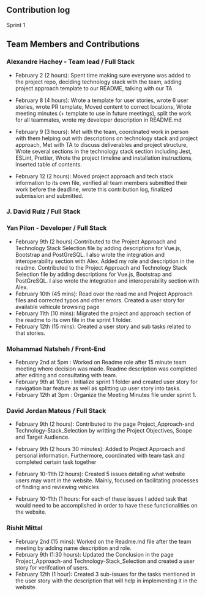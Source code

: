 ## Contribution log 
Sprint 1

## Team Members and Contributions

### Alexandre Hachey - Team lead / Full Stack
- February 2 (2 hours): Spent time making sure everyone was added to the project repo, deciding technology stack with the team, adding project approach template to our README, talking with our TA

- February 8 (4 hours): Wrote a template for user stories, wrote 6 user stories, wrote PR template, Moved content to correct locations, Wrote meeting minutes (+ template to use in future meetings), split the work for all teammates, wrote my developer description in README.md

- February 9 (3 hours): Met with the team, coordinated work in person with them helping out with descriptions on technology stack and project approach, Met with TA to discuss deliverables and project structure, Wrote several sections in the technology stack section including Jest, ESLint, Prettier, Wrote the project timeline and installation instructions, inserted table of contents.

- February 12 (2 hours): Moved project approach and tech stack information to its own file, verified all team members submitted their work before the deadline, wrote this contribution log, finalized submission and submitted.


### J. David Ruiz / Full Stack



### Yan Pilon - Developer / Full Stack
- February 9th (2 hours):Contributed to the Project Approach and Technology Stack Selection file by adding descriptions for Vue.js, Bootstrap and PostGreSQL. I also wrote     the integration and interoperability section with Alex. Added my role and description in the readme. Contributed to the Project Approach and Technology Stack       Selection file by adding descriptions for Vue.js, Bootstrap and PostGreSQL. I also wrote the integration and interoperability section with Alex.
- February 10th (45 mins): Read over the read me and Project Approach files and corrected typos and other errors. Created a user story for available vehicule browsing page
- February 11th (10 mins): Migrated the project and approach section of the readme to its own file in the sprint 1 folder.
- February 12th (15 mins): Created a user story and sub tasks related to that stories.

### Mohammad Natsheh / Front-End
- February 2nd at 5pm : Worked on Readme role after 15 minute team meeting where decision was made. Readme description was completed after editing and consultating with team.
- February 9th at 10pm : Initialize sprint 1 folder and created user story for navigation bar feature as well as splitting up user story into tasks.
- February 12th at 3pm : Organize the Meeting Minutes file under sprint 1.


### David Jordan Mateus / Full Stack
- February 9th (2 hours): Contributed to the page Project_Approach-and Technology-Stack_Selection by writting the Project Objectives, Scope and Target Audience.
  
- February 9th (2 hours 30 minutes): Added to Project Approach and personal information. Furthermore, coordinated with team task and completed certain task together

- February 10-11th (2 hours): Created 5 issues detailing what website users may want in the website. Mainly, focused on facilitating processes of finding and reviewing vehicles
  
- February 10-11th (1 hours: For each of these issues I added task that would need to be accomplished in order to have these functionalities on the website.

### Rishit Mittal
- February 2nd (15 mins): Worked on the Readme.md file after the team meeting by adding name description and role.
- February 9th (1:30 hours): Updated the Conclusion in the page Project_Approach-and Technology-Stack_Selection and created a user story for verifcation of users.
- February 12th (1 hour): Created 3 sub-issues for the tasks mentioned in the user story with the description that will help in implementing it in the website.   


